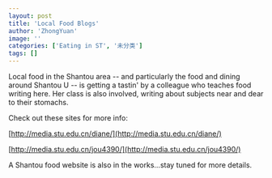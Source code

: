 ```yaml
---
layout: post
title: 'Local Food Blogs'
author: 'ZhongYuan'
image: ''
categories: ['Eating in ST', '未分类']
tags: []
---
```


Local food in the Shantou area -- and particularly the food and dining around Shantou U -- is getting a tastin' by a colleague who teaches food writing here. Her class is also involved, writing about subjects near and dear to their stomachs.

Check out these sites for more info:

[http://media.stu.edu.cn/diane/](http://media.stu.edu.cn/diane/)

[http://media.stu.edu.cn/jou4390/](http://media.stu.edu.cn/jou4390/)

A Shantou food website is also in the works...stay tuned for more details.
